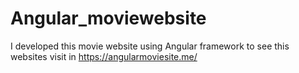 # Angular_moviewebsite
I developed this movie website using Angular framework to see this websites visit in https://angularmoviesite.me/
